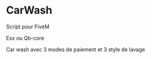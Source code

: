 # CarWash

Script pour FiveM 

Esx ou Qb-core

Car wash avec 3 modes de paiement et 3 style de lavage 
